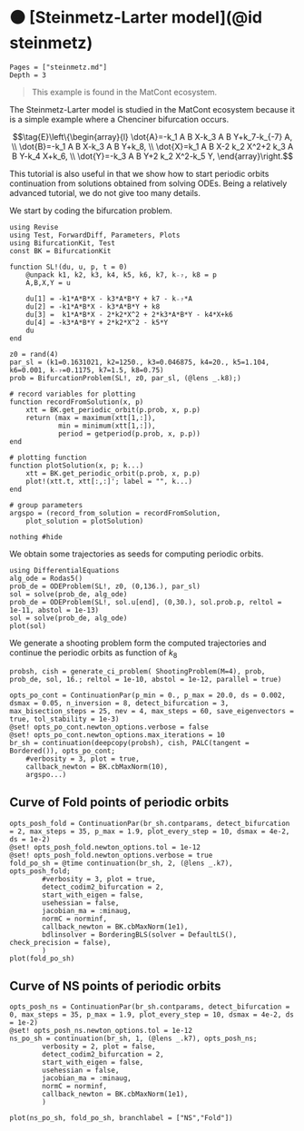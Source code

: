 # 🟠 [Steinmetz-Larter model](@id steinmetz)

```@contents
Pages = ["steinmetz.md"]
Depth = 3
```

> This example is found in the MatCont ecosystem.

The Steinmetz-Larter model is studied in the MatCont ecosystem because it is a simple example where a Chenciner bifurcation occurs.

$$\tag{E}\left\{\begin{array}{l}
\dot{A}=-k_1 A B X-k_3 A B Y+k_7-k_{-7} A, \\
\dot{B}=-k_1 A B X-k_3 A B Y+k_8, \\
\dot{X}=k_1 A B X-2 k_2 X^2+2 k_3 A B Y-k_4 X+k_6, \\
\dot{Y}=-k_3 A B Y+2 k_2 X^2-k_5 Y,
\end{array}\right.$$

This tutorial is also useful in that we show how to start periodic orbits continuation from solutions obtained from solving ODEs. Being a relatively advanced tutorial, we do not give too many details.

We start by coding the bifurcation problem.

```@example STEINMETZ
using Revise
using Test, ForwardDiff, Parameters, Plots
using BifurcationKit, Test
const BK = BifurcationKit

function SL!(du, u, p, t = 0)
	@unpack k1, k2, k3, k4, k5, k6, k7, k₋₇, k8 = p
	A,B,X,Y = u

	du[1] = -k1*A*B*X - k3*A*B*Y + k7 - k₋₇*A
	du[2] = -k1*A*B*X - k3*A*B*Y + k8
	du[3] =  k1*A*B*X - 2*k2*X^2 + 2*k3*A*B*Y - k4*X+k6
	du[4] = -k3*A*B*Y + 2*k2*X^2 - k5*Y
	du
end

z0 = rand(4)
par_sl = (k1=0.1631021, k2=1250., k3=0.046875, k4=20., k5=1.104, k6=0.001, k₋₇=0.1175, k7=1.5, k8=0.75)
prob = BifurcationProblem(SL!, z0, par_sl, (@lens _.k8);)

# record variables for plotting
function recordFromSolution(x, p) 
	xtt = BK.get_periodic_orbit(p.prob, x, p.p)
	return (max = maximum(xtt[1,:]),
			min = minimum(xtt[1,:]),
			period = getperiod(p.prob, x, p.p))
end

# plotting function
function plotSolution(x, p; k...)
	xtt = BK.get_periodic_orbit(p.prob, x, p.p)
	plot!(xtt.t, xtt[:,:]'; label = "", k...)
end

# group parameters
argspo = (record_from_solution = recordFromSolution,
	plot_solution = plotSolution)

nothing #hide
```

We obtain some trajectories as seeds for computing periodic orbits.

```@example STEINMETZ
using DifferentialEquations
alg_ode = Rodas5()
prob_de = ODEProblem(SL!, z0, (0,136.), par_sl)
sol = solve(prob_de, alg_ode)
prob_de = ODEProblem(SL!, sol.u[end], (0,30.), sol.prob.p, reltol = 1e-11, abstol = 1e-13)
sol = solve(prob_de, alg_ode)
plot(sol)
```

We generate a shooting problem form the computed trajectories and continue the periodic orbits as function of $k_8$

```@example STEINMETZ
probsh, cish = generate_ci_problem( ShootingProblem(M=4), prob, prob_de, sol, 16.; reltol = 1e-10, abstol = 1e-12, parallel = true)

opts_po_cont = ContinuationPar(p_min = 0., p_max = 20.0, ds = 0.002, dsmax = 0.05, n_inversion = 8, detect_bifurcation = 3, max_bisection_steps = 25, nev = 4, max_steps = 60, save_eigenvectors = true, tol_stability = 1e-3)
@set! opts_po_cont.newton_options.verbose = false
@set! opts_po_cont.newton_options.max_iterations = 10
br_sh = continuation(deepcopy(probsh), cish, PALC(tangent = Bordered()), opts_po_cont;
	#verbosity = 3, plot = true,
	callback_newton = BK.cbMaxNorm(10),
	argspo...)
```

## Curve of Fold points of periodic orbits

```@example STEINMETZ
opts_posh_fold = ContinuationPar(br_sh.contparams, detect_bifurcation = 2, max_steps = 35, p_max = 1.9, plot_every_step = 10, dsmax = 4e-2, ds = 1e-2)
@set! opts_posh_fold.newton_options.tol = 1e-12
@set! opts_posh_fold.newton_options.verbose = true
fold_po_sh = @time continuation(br_sh, 2, (@lens _.k7), opts_posh_fold;
		#verbosity = 3, plot = true,
		detect_codim2_bifurcation = 2,
		start_with_eigen = false,
		usehessian = false,
		jacobian_ma = :minaug,
		normC = norminf,
		callback_newton = BK.cbMaxNorm(1e1),
		bdlinsolver = BorderingBLS(solver = DefaultLS(), check_precision = false),
		)
plot(fold_po_sh)
```

## Curve of NS points of periodic orbits
```@example STEINMETZ
opts_posh_ns = ContinuationPar(br_sh.contparams, detect_bifurcation = 0, max_steps = 35, p_max = 1.9, plot_every_step = 10, dsmax = 4e-2, ds = 1e-2)
@set! opts_posh_ns.newton_options.tol = 1e-12
ns_po_sh = continuation(br_sh, 1, (@lens _.k7), opts_posh_ns;
		verbosity = 2, plot = false,
		detect_codim2_bifurcation = 2,
		start_with_eigen = false,
		usehessian = false,
		jacobian_ma = :minaug,
		normC = norminf,
		callback_newton = BK.cbMaxNorm(1e1),
		)
```

```@example STEINMETZ
plot(ns_po_sh, fold_po_sh, branchlabel = ["NS","Fold"])
```

